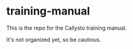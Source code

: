 # training-manual
This is the repo for the Callysto training manual.

It's not organized yet, so be cautious. 
